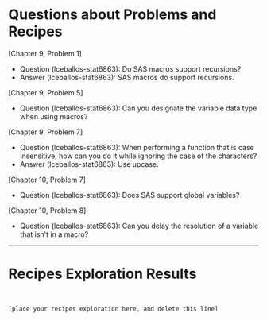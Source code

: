 
# Questions about Problems and Recipes



[Chapter 9, Problem 1]

* Question (lceballos-stat6863): Do SAS macros support recursions?
* Answer (lceballos-stat6863): SAS macros do support recursions.



[Chapter 9, Problem 5]

* Question (lceballos-stat6863): Can you designate the variable data type when using macros?



[Chapter 9, Problem 7]

* Question (lceballos-stat6863): When performing a function that is case insensitive, how can you do it while ignoring the case of the characters?
* Answer (lceballos-stat6863): Use upcase.



[Chapter 10, Problem 7]

* Question (lceballos-stat6863): Does SAS support global variables?



[Chapter 10, Problem 8]

* Question (lceballos-stat6863): Can you delay the resolution of a variable that isn't in a macro?






***



# Recipes Exploration Results



```


[place your recipes exploration here, and delete this line]



```
